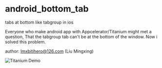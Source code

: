 # android_bottom_tab
tabs at bottom like tabgroup in ios

Everyone who make android app with Appcelerator/Titanium might met a question, That the tabgroup tab can't be at the bottom of the window. Now i solved this problem. 

author: lmxbitihero@126.com   (Liu Mingxing)

![Titanium Demo](http://www.mamashai.com/images/android_tab_bottom.png)
